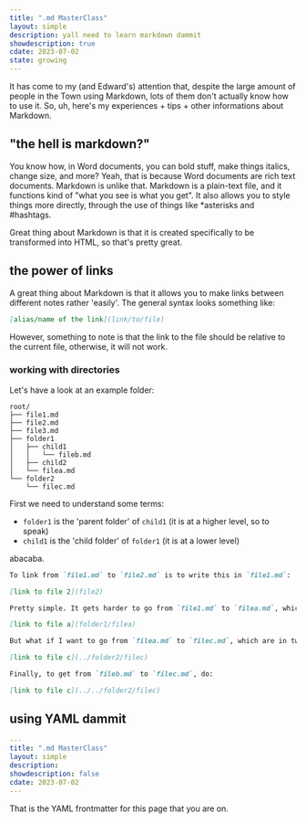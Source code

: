 ```yaml
---
title: ".md MasterClass"
layout: simple
description: yall need to learn markdown dammit
showdescription: true
cdate: 2023-07-02
state: growing
---
```


It has come to my (and Edward's) attention that, despite the large amount of people in the Town using Markdown, lots of them don't actually know how to use it. So, uh, here's my experiences + tips + other informations about Markdown.

## "the hell is markdown?"

You know how, in Word documents, you can bold stuff, make things italics, change size, and more? Yeah, that is because Word documents are rich text documents. Markdown is unlike that. Markdown is a plain-text file, and it functions kind of "what you see is what you get". It also allows you to style things more directly, through the use of things like \*asterisks and \#hashtags. 

[you could probably go more indepth ++ add history]: #

Great thing about Markdown is that it is created specifically to be transformed into HTML, so that's pretty great.

## the power of links

A great thing about Markdown is that it allows you to make links between different notes rather 'easily'. The general syntax looks something like:

```md
[alias/name of the link](link/to/file)
```

However, something to note is that the link to the file should be relative to the current file, otherwise, it will not work.

### working with directories

Let's have a look at an example folder:

```
root/
├── file1.md
├── file2.md
├── file3.md
├── folder1
│   ├── child1
│   │   └── fileb.md
│   ├── child2
│   └── filea.md
└── folder2
    └── filec.md
```

First we need to understand some terms:

- `folder1` is the 'parent folder' of `child1` (it is at a higher level, so to speak)
- `child1` is the 'child folder' of `folder1` (it is at a lower level)

[add some other definitions why not]: #

abacaba. 

```md
To link from `file1.md` to `file2.md` is to write this in `file1.md`:

[link to file 2](file2)
```

```md
Pretty simple. It gets harder to go from `file1.md` to `filea.md`, which is in `folder1`. (put this in `file1.md`):

[link to file a](folder1/filea)
```

```md
But what if I want to go from `filea.md` to `filec.md`, which are in two different folders?

[link to file c](../folder2/filec)
```

```md
Finally, to get from `fileb.md` to `filec.md`, do:

[link to file c](../../folder2/filec)
```

[explain lack of .md at end]: #

## using YAML dammit

```yaml
---
title: ".md MasterClass"
layout: simple
description: 
showdescription: false
cdate: 2023-07-02
---
```

That is the YAML frontmatter for this page that you are on.
